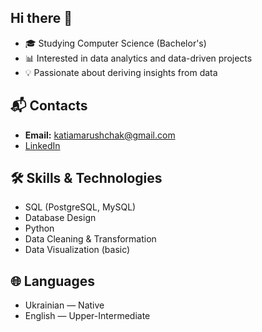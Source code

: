 ## Hi there 👋

- 🎓 Studying Computer Science (Bachelor's)
- 📊 Interested in data analytics and data-driven projects
- 💡 Passionate about deriving insights from data

## 📬 Contacts

- **Email:** katiamarushchak@gmail.com  
- [LinkedIn](https://www.linkedin.com/in/kateryna-marushchak)

## 🛠️ Skills & Technologies

- SQL (PostgreSQL, MySQL)
- Database Design
- Python
- Data Cleaning & Transformation
- Data Visualization (basic)

## 🌐 Languages

- Ukrainian — Native  
- English — Upper-Intermediate

<!--
**Kateryna-mar/Kateryna-mar** is a ✨ _special_ ✨ repository because its `README.md` (this file) appears on your GitHub profile.

Here are some ideas to get you started:

- 🔭 I’m currently working on ...
- 🌱 I’m currently learning ...
- 👯 I’m looking to collaborate on ...
- 🤔 I’m looking for help with ...
- 💬 Ask me about ...
- 📫 How to reach me: ...
- 😄 Pronouns: ...
- ⚡ Fun fact: ...
-->
